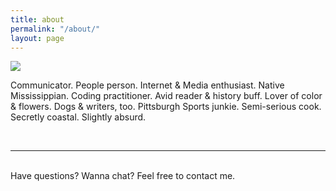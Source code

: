 ```yaml
---
title: about
permalink: "/about/"
layout: page
---
```


<img class="col one right" src="/img/prof_pic.jpg">

<br/>

Communicator. People person. Internet & Media enthusiast. Native Mississippian. Coding practitioner. Avid reader & history buff. Lover of color & flowers. Dogs & writers, too. Pittsburgh Sports junkie. Semi-serious cook. Secretly coastal. Slightly absurd.


<br/>
<hr/>
<br/>
<span class="contacticon center">
	<a href="rebecca.m.bennitt@gmail.com"><i class="fa fa-envelope-square"></i></a>
	<a href="https://github.com/rebeccabennitt" target="_blank"><i class="fa fa-github-square"></i></a>
	<a href="www.linkedin.com/in/rebecca-bennitt" target="_blank"><i class="fa fa-linkedin-square"></i></a>
	<a href="https://twitter.com/rebeccabennitt" target="_blank"><i class="fa fa-twitter-square"></i></a>
</span>

<div class="col three caption">
	Have questions? Wanna chat? Feel free to contact me.
</div>

